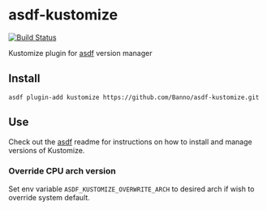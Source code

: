 # asdf-kustomize

[![Build Status](https://travis-ci.com/Banno/asdf-kustomize.svg?branch=master)](https://travis-ci.com/Banno/asdf-kustomize)

Kustomize plugin for [asdf](https://github.com/asdf-vm/asdf) version manager

## Install

```
asdf plugin-add kustomize https://github.com/Banno/asdf-kustomize.git
```

## Use

Check out the [asdf](https://github.com/asdf-vm/asdf) readme for instructions on how to install and manage versions of Kustomize.

### Override CPU arch version

Set env variable `ASDF_KUSTOMIZE_OVERWRITE_ARCH` to desired arch if wish to override system default.